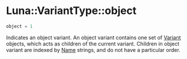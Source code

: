 # Luna::VariantType::object

```c++
object = 1
```

Indicates an object variant. An object variant contains one set of [Variant](class_luna_1_1_variant.md) objects, which acts as children of the current variant. Children in object variant are indexed by [Name](class_luna_1_1_name.md) strings, and do not have a particular order. 

